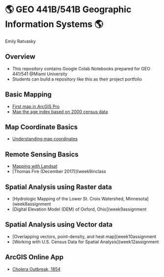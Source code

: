 # :earth_americas: GEO 441B/541B Geographic Information Systems :earth_americas:

Emily Ratvasky

## Overview
- This repository contains Google Colab Notebooks prepared for GEO 441/541 @Miami University
- Students can build a repository like this as their project portfolio

## Basic Mapping

- [First map in ArcGIS Pro](https://github.com/EmilyRatvasky/gis-project-portfolio-geo541b/blob/main/basic-mapping/Ratvasky_GEO541B_W1A.ipynb)
- [Map the age index based on 2000 census data](https://github.com/EmilyRatvasky/gis-project-portfolio-geo541b/blob/main/basic-mapping/Ratvasec_GEO541B_W5A.ipynb)

## Map Coordinate Basics

- [Understanding map coordinates](https://github.com/EmilyRatvasky/gis-project-portfolio-geo541b/blob/main/map-coordinate-basics/Ratvasky_GEO541B_W3A.ipynb)

## Remote Sensing Basics
- [Mapping with Landsat](https://github.com/EmilyRatvasky/gis-project-portfolio-geo541b/blob/main/landsat-basics/Ratvasky_GEO541B_W8_in_class.ipynb)
- [Thomas Fire (December 2017)](week9inclass

## Spatial Analysis using Raster data
- [Hydrologic Mapping of the Lower St. Croix Watershed, Minnesota](week8assignment
- [Digital Elevation Model (DEM) of Oxford, Ohio](week9assignment

## Spatial Analysis using Vector data
- [Overlapping vectors, point-density, and heat map](week10assignment
- [Working with U.S. Census Data for Spatial Analysis](week12assignment

## ArcGIS Online App
- [Cholera Outbreak, 1854](https://miamioh.maps.arcgis.com/apps/instant/sidebar/index.html?appid=4e3a62b67bbd4778a3c44c7969b710a1)
